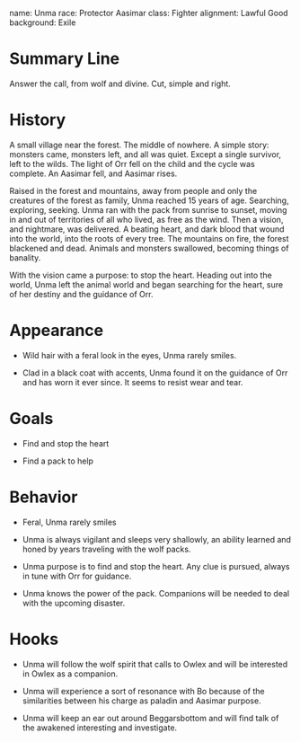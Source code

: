 name: Unma
race: Protector Aasimar 
class: Fighter
alignment: Lawful Good
background: Exile

# Summary Line

Answer the call, from wolf and divine. Cut, simple and right.

# History

A small village near the forest. The middle of nowhere. A simple story: monsters came, monsters left, and all was quiet. Except a single survivor, left to the wilds. The light of Orr fell on the child and the cycle was complete. An Aasimar fell, and Aasimar rises. 

Raised in the forest and mountains, away from people and only the creatures of the forest as family, Unma reached 15 years of age. Searching, exploring, seeking. Unma ran with the pack from sunrise to sunset, moving in and out of territories of all who lived, as free as the wind. Then a vision, and nightmare, was delivered. A beating heart, and dark blood that wound into the world, into the roots of every tree. The mountains on fire, the forest blackened and dead. Animals and monsters swallowed, becoming things of banality. 

With the vision came a purpose: to stop the heart. Heading out into the world, Unma left the animal world and began searching for the heart, sure of her destiny and the guidance of Orr.

# Appearance

- Wild hair with a feral look in the eyes, Unma rarely smiles.

- Clad in a black coat with accents, Unma found it on the guidance of Orr and has worn it ever since. It seems to resist wear and tear.

# Goals

- Find and stop the heart

- Find a pack to help

# Behavior

- Feral, Unma rarely smiles

- Unma is always vigilant and sleeps very shallowly, an ability learned and honed by years traveling with the wolf packs.

- Unma purpose is to find and stop the heart. Any clue is pursued, always in tune with Orr for guidance.

- Unma knows the power of the pack. Companions will be needed to deal with the upcoming disaster.


# Hooks

- Unma will follow the wolf spirit that calls to Owlex and will be interested in Owlex as a companion.

- Unma will experience a sort of resonance with Bo because of the similarities between his charge as paladin and Aasimar purpose.

- Unma will keep an ear out around Beggarsbottom and will find talk of the awakened interesting and investigate.

<!--  LocalWords:  Aasimar Unma Owlex Bo Beggarsbottom
 -->
